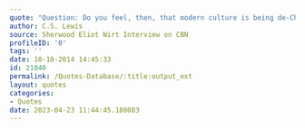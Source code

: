 ```yaml
---
quote: "Question: Do you feel, then, that modern culture is being de-Christianized?</br></br>C.S Lewis: I cannot speak to the political aspects of the question, but I have some definite views about the de-Christianizing of the church. I believe that there are many accommodating preachers, and too many practitioners in the church who are not believers. Jesus Christ did not say, ‘Go into all the world and tell the world that it is quite right.’ The Gospel is something completely different. In fact, it is directly opposed to the world."
author: C.S. Lewis
source: Sherwood Eliot Wirt Interview on CBN
profileID: '0'
tags: ''
date: 10-10-2014 14:45:33
id: 21040
permalink: /Quotes-Database/:title:output_ext
layout: quotes
categories:
- Quotes
date: 2023-04-23 11:44:45.180083
---
```

